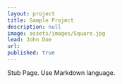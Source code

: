 ```yaml
---
layout: project
title: Sample Project
description: null
image: assets/images/Square.jpg
lead: John Doe
url: 
published: true
---
```


Stub Page. Use Markdown language.

